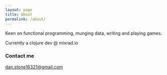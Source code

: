 ```yaml
---
layout: page
title: About
permalink: /about/
---
```


Keen on functional programming, munging data, writing and playing games.

Currently a clojure dev @ mixrad.io

### Contact me

[dan.stone16321@gmail.com](mailto:dan.stone16321@gmail.com)

